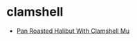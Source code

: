 # clamshell

 * [Pan Roasted Halibut With Clamshell Mu](../../index/p/pan-roasted-halibut-with-clamshell-mu.json)
